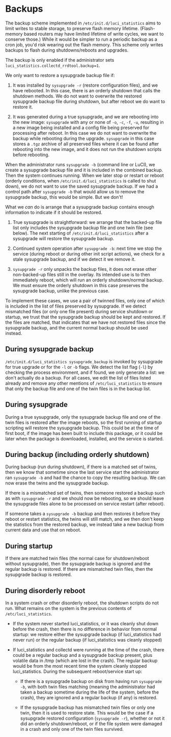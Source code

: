 # Backups

The backup scheme implemented in `/etc/init.d/luci_statistics` aims to
limit writes to stable storage, to preserve flash memory lifetime.
(Flash-memory based routers may have limited lifetime of write cycles,
we want to conserve those.)  While it would be simpler to run a periodic
backup as a cron job, you'd risk wearing out the flash memory.  This
scheme only writes backups to flash during shutdowns/reboots and
upgrades.

The backup is only enabled if the administrator sets
`luci_statistics.collectd_rrdtool.backup=1`.

We only want to restore a sysupgrade backup file if:

1. It was installed by `sysupgrade -r` (restore configuration files), and
   we have rebooted.  In this case, there is an orderly shutdown that calls
   the shutdown methods.  We do not want to overwrite the
   restored sysupgrade backup file during shutdown, but after reboot we
   do want to restore it.

1. It was generated during a true sysupgrade, and we are rebooting into
   the new image: `sysupgrade` with any or none of `-o`, `-c`, `-f`,
   `-u`, resulting in a new image being installed and a config file
   being preserved for processing after reboot.  In this case we do not
   want to overwrite the backup while rebooting during the upgrade.
   `sysupgrade` in this case stores a `.tgz` archive of all preserved
   files where it can be found after rebooting into the new image, and
   it does not run the shutdown scripts before rebooting.

When the administrator runs `sysupgrade -b` (command line or LuCI), we
create a sysupgrade backup file and it is included in the combined
backup.  Then the system continues running.  When we later stop or
restart or reboot (orderly conditions, when
`/etc/init.d/luci_statistics` is called to shut down), we do not want to
use the saved sysupgrade backup.  If we had a control path after
`sysupgrade -b` that would allow us to remove the sysupgrade backup, this
would be simple.  But we don't!

What we *can* do is arrange that a sysupgrade backup contains enough
information to indicate if it should be restored.

1. True sysupgrade is straightforward: we arrange that the backed-up
   file list only includes the sysupgrade backup file and one twin file
   (see below).  The next starting of `/etc/init.d/luci_statistics`
   after a sysupgrade will restore the sysupgrade backup.

1. Continued system operation after `sysupgrade -b`: next time we stop the
   service (during reboot or during other init script actions), we check
   for a stale sysupgrade backup, and if we detect it we remove it.

1. `sysupgrade -r` only unpacks the backup files, it does not erase
   other non-backed-up files still in the overlay.  Its intended use is
   to then immediately reboot, which will run an orderly shutdown/normal
   backup.  We must ensure the orderly shutdown in this case preserves
   the sysupgrade backup, unlike the previous case.

To implement these cases, we use a pair of twinned files, only one of
which is included in the list of files preserved by sysupgrade.  If we
detect mismatched files (or only one file present) during service
shutdown or startup, we trust that the sysupgrade backup should be kept
and restored.  If the files are matched, that indicates that we have not
restored files since the sysupgrade backup, and the current normal
backup should be used instead.

## During sysupgrade backup

`/etc/init.d/luci_statistics sysupgrade_backup` is invoked by sysupgrade
for true upgrade or for the `-l` or `-b` flags.  We detect the list flag
(`-l`) by checking the process environment, and if found, we only
generate a list: we don't actually do a backup.  For all cases, we edit
the list of files listed already and remove any other mentions of
`/etc/luci_statistics` to ensure that only the backup file and one of
the twin files is in the backup list.

## During sysupgrade

During a true sysupgrade, only the sysupgrade backup file and one of the
twin files is restored after the image reboots, so the first running of
startup scripting will restore the sysupgrade backup.  This could be at
the time of first boot, if the image has been built to include this
package, or it could be later when the package is downloaded, installed,
and the service is started.

## During backup (including orderly shutdown)

During backup (run during shutdown), if there is a matched set of twins,
then we know that sometime since the last service start the
administrator ran `sysupgrade -b` and had the chance to copy the
resulting backup.  We can now erase the twins and the sysupgrade backup.

If there is a mismatched set of twins, then someone restored a backup
such as with `sysupgrade -r` and we should now be rebooting, so we
should leave the sysupgrade files alone to be processed on service
restart (after reboot).

If someone takes a `sysupgrade -b` backup and then restores it before
they reboot or restart statistics, the twins will still match, and we
then don't keep the statistics from the restored backup, we instead take
a new backup from current data and use that on reboot.

## During startup

If there are matched twin files (the normal case for shutdown/reboot
without sysupgrade), then the sysupgrade backup is ignored and the
regular backup is restored.  If there are mismatched twin files, then
the sysupgrade backup is restored.

## During disorderly reboot

In a system crash or other disorderly reboot, the shutdown scripts do
not run.  What remains on the system is the previous contents of
`/etc/luci_statistics`.

* If the system never started luci_statistics, or it was cleanly shut
  down before the crash, then there is no difference in behavior from
  normal startup: we restore either the sysupgrade backup (if
  luci_statistics had never run) or the regular backup (if
  luci_statistics was cleanly stopped)

* If luci_statistics and collectd were running at the time of the crash,
  there could be a regular backup and a sysupgrade backup present, plus
  volatile data in /tmp (which are lost in the crash).  The regular
  backup would be from the most recent time the system cleanly stopped
  luci_statistics.  During the subsequent reboot/service start up:

  * If there is a sysupgrade backup on disk from having run `sysupgrade
    -b`, with both twin files matching (meaning the administrator had
    taken a backup sometime during the life of the system, before the
    crash), they are ignored and a regular backup (if any) is restored.

  * If the sysupgrade backup has mismatched twin files or only one twin,
	then it is used to restore state.  This would be the case if a
	sysupgrade restored configuration (`sysupgrade -r`), whether or not
	it did an orderly shutdown/reboot, or if the file system were
	damaged in a crash and only one of the twin files survived.
